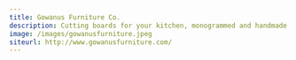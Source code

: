```yaml
---
title: Gowanus Furniture Co.
description: Cutting boards for your kitchen, monogrammed and handmade in Gowanus.
image: /images/gowanusfurniture.jpeg
siteurl: http://www.gowanusfurniture.com/
---
```

